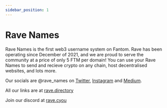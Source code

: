 ```yaml
---
sidebar_position: 1
---
```


# Rave Names
Rave Names is the first web3 username system on Fantom. Rave has been operating since December of 2021, and we are proud to serve the community at a price of only 5 FTM per domain! You can use your Rave Names to send and recieve crypto on any chain, host decentralised websites, and lots more.

Our socials are @rave_names on [Twitter](https://twitter.com/rave_names), [Instagram](https://instagram.com/rave_names) and [Medium](https://medium.com/@rave_names).

All our links are at [rave.directory](https://rave.directory)

Join our discord at [rave.cyou](https://rave.cyou)